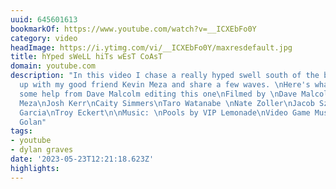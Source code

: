```yaml
---
uuid: 645601613
bookmarkOf: https://www.youtube.com/watch?v=__ICXEbFo0Y
category: video
headImage: https://i.ytimg.com/vi/__ICXEbFo0Y/maxresdefault.jpg
title: hYped sWeLL hiTs wEsT CoAsT
domain: youtube.com
description: "In this video I chase a really hyped swell south of the border to link
  up with my good friend Kevin Meza and share a few waves. \nHere's what we saw :)\n\nHad
  some help from Dave Malcolm editing this one\nFilmed by \nDave Malcolm \nMatt Payne\n\nSurfers:\nKevin
  Meza\nJosh Kerr\nCaity Simmers\nTaro Watanabe \nNate Zoller\nJacob Szekely\nGabe
  Garcia\nTroy Eckert\n\nMusic: \nPools by VIP Lemonade\nVideo Game Music 7 by Dar
  Golan"
tags:
- youtube
- dylan graves
date: '2023-05-23T12:21:18.623Z'
highlights: 
---
```



